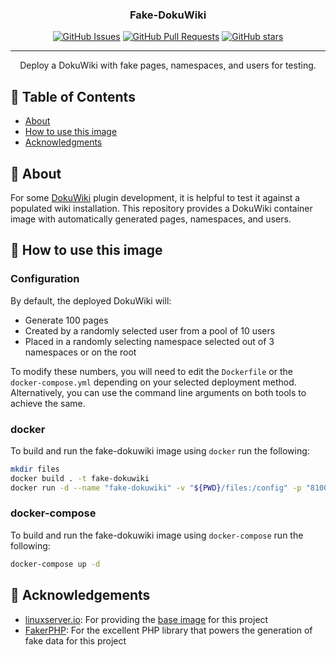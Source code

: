 <h3 align="center">Fake-DokuWiki</h3>

<div align="center">

[![GitHub Issues](https://img.shields.io/github/issues/ConX/fake-dokuwiki.svg)](https://github.com/ConX/fake-dokuwiki/issues) [![GitHub Pull Requests](https://img.shields.io/github/issues-pr/ConX/fake-dokuwiki.svg)](https://github.com/ConX/fake-dokuwiki/pulls) [![GitHub stars](https://img.shields.io/github/stars/ConX/fake-dokuwiki.svg "GitHub stars")](https://github.com/ConX/fake-dokuwiki)

</div>

---

<p align="center"> Deploy a DokuWiki with fake pages, namespaces, and users for testing.
    <br> 
</p>

## 📝 Table of Contents

- [About](#about)
- [How to use this image](#getting_started)
- [Acknowledgments](#acknowledgement)

## 🧐 About <a name = "about"></a>

For some [DokuWiki](https://www.dokuwiki.org/) plugin development, it is helpful to test it against a populated wiki installation. This repository provides a DokuWiki container image with automatically generated pages, namespaces, and users.

## 🏁 How to use this image <a name = "getting_started"></a>

### Configuration

By default, the deployed DokuWiki will:
- Generate 100 pages
- Created by a randomly selected user from a pool of 10 users
- Placed in a randomly selecting namespace selected out of 3 namespaces or on the root

To modify these numbers, you will need to edit the `Dockerfile` or the `docker-compose.yml` depending on your selected deployment method. Alternatively, you can use the command line arguments on both tools to achieve the same.

### docker

To build and run the fake-dokuwiki image using `docker` run the following:

```sh
mkdir files
docker build . -t fake-dokuwiki
docker run -d --name "fake-dokuwiki" -v "${PWD}/files:/config" -p "8100:80"  fake-dokuwiki
```
### docker-compose

To build and run the fake-dokuwiki image using `docker-compose` run the following:

```sh
docker-compose up -d
```

## 🎉 Acknowledgements <a name = "acknowledgement"></a>

- [linuxserver.io](https://www.linuxserver.io/): For providing the [base image](https://hub.docker.com/r/linuxserver/dokuwiki) for this project
- [FakerPHP](https://fakerphp.github.io/): For the excellent PHP library that powers the generation of fake data for this project
